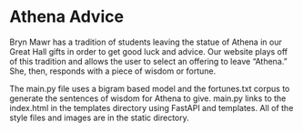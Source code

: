 # Athena Advice
Bryn Mawr has a tradition of students leaving the statue of Athena in our Great Hall gifts in order to get good luck and advice. Our website plays off of this tradition and allows the user to select an offering to leave “Athena.” She, then, responds with a piece of wisdom or fortune.

The main.py file uses a bigram based model and the fortunes.txt corpus to generate the sentences of wisdom for Athena to give.
main.py links to the index.html in the templates directory using FastAPI and templates. All of the style files and images are in the static directory.
